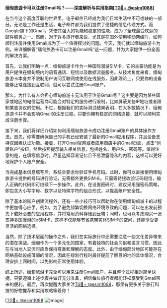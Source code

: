 **缅甸旅游卡可以注册Gmail吗？——深度解析与实用指南[[TG💪+ @esim1088](https://t.me/s/esim1088)]**

在当今这个高度互联的世界里，电子邮件已经成为我们日常生活中不可或缺的一部分。无论是工作还是生活，电子邮件都为我们提供了便捷的信息传递方式。而Google旗下的Gmail，凭借其强大的功能和稳定的性能，成为了全球最受欢迎的邮件服务之一。然而，对于许多旅行者来说，尤其是在国外使用移动网络时，如何顺利注册并使用Gmail成为了一个值得探讨的问题。今天，我们就以缅甸旅游卡为例，来详细解答“缅甸旅游卡可以注册Gmail吗”这一问题，并为大家提供一份全面的解决方案。

首先，让我们明确一点：缅甸旅游卡作为一种国际漫游SIM卡，它的主要功能是为用户提供在缅甸境内的语音通话、短信以及数据流量服务。从技术角度来看，缅甸旅游卡本身并不限制用户访问互联网或使用在线服务，因此理论上，只要你的设备能够正常连接到互联网，就可以尝试注册Gmail账户。

那么，为什么有人会担心缅甸旅游卡无法用于注册Gmail呢？这主要是因为某些国家或地区的电信运营商可能会对特定的服务进行限制，比如屏蔽某些IP地址或者限制某些协议的使用。不过，根据我们的实际测试结果表明，在大多数情况下，缅甸旅游卡并不会影响Gmail的注册过程。只要你拥有稳定的网络连接，就可以顺利完成注册步骤。

接下来，我们将详细介绍如何利用缅甸旅游卡成功注册Gmail账户的具体操作方法。首先，你需要确保自己的手机已经安装了最新的Gmail应用程序，并且设备支持双因素认证功能。接着，打开Gmail官网或者应用商店中的Gmail页面，点击“创建账户”按钮，然后按照提示输入相关信息，包括姓名、用户名、密码等。值得注意的是，在填写信息时，尽量选择容易记忆且不易泄露隐私的内容，这样可以更好地保护个人账户安全。

当完成基本信息填写后，系统会要求你验证手机号码。此时，你可以直接使用缅甸旅游卡提供的号码进行验证，无需额外更换SIM卡。只需等待接收验证码短信，输入正确的代码即可继续下一步操作。此外，在设置密码时，建议采用强密码策略，即包含大小写字母、数字以及特殊字符的组合形式，以提高账户安全性。

除了基本的账户创建流程外，还有一些小技巧可以帮助你在使用缅甸旅游卡的过程中更加得心应手。例如，为了避免频繁切换网络环境导致的问题，可以在出发前预先下载好必要的应用程序，并将常用资料存储到云端；同时，也可以考虑购买一张支持多国漫游的eSIM卡，这样不仅能够节省携带实体SIM卡的空间，还能享受更灵活的网络选择。

当然，除了技术层面的操作之外，我们在实际旅行中还需要注意一些文化差异带来的潜在挑战。缅甸作为一个多元化的国家，有着独特的社会习俗和语言习惯，因此在与当地人交流时应当保持尊重和理解的态度。此外，由于缅甸部分地区可能存在网络基础设施薄弱的情况，因此在规划行程时最好提前了解目的地的具体情况，合理安排上网时间，以免影响正常使用体验。

综上所述，缅甸旅游卡完全可以用来注册Gmail账户，并且整个过程相对简单快捷。只要遵循上述步骤并做好充分准备，相信每位旅行者都能轻松享受到Gmail带来的便利。最后，再次提醒大家关注[TG💪+ @esim1088](https://t.me/s/esim1088)，那里有更多关于旅行科技的好物推荐和实用攻略等着你！

[[TG💪+ @esim1088](https://t.me/s/esim1088) ![Image](https://i.postimg.cc/4NQfJmqS/Snipaste-2025-05-13-00-14-12.png)]
